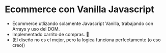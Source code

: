 # Ecommerce con Vanilla Javascript
- Ecommerce utlizando solamente Javascript Vanilla, trabajando con Arrays y uso del DOM.
- Implementado carrito de compras. 🛒
- (El diseño no es el mejor, pero la logica funciona perfectamente (o eso creo))


